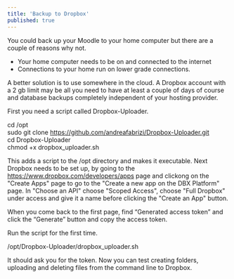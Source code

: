 ```yaml
---
title: 'Backup to Dropbox'
published: true
---
```


You could back up your Moodle to your home computer but there are a couple of reasons why not.
* Your home computer needs to be on and connected to the internet 
* Connections to your home run on lower grade connections.

A better solution is to use somewhere in the cloud. A Dropbox account with a 2 gb limit may be all you need to have at least a couple of days of course and database backups completely independent of your hosting provider. 

First you need a script called Dropbox-Uploader. 

cd /opt<br>
sudo git clone https://github.com/andreafabrizi/Dropbox-Uploader.git<br>
cd Dropbox-Uploader<br>
chmod +x dropbox_uploader.sh<br>

This adds a script to the /opt directory and makes it executable.
Next Dropbox needs to be set up, by going to the https://www.dropbox.com/developers/apps page and clickong on the "Create Apps" page to go to the "Create a new app on the DBX Platform" page.
In "Choose an API" choose "Scoped Access", choose "Full Dropbox" under access and give it a name before clicking the "Create an App" button.

When you come back to the first page, find “Generated access token” and click the “Generate” button and copy the access token.

Run the script for the first time.

/opt/Dropbox-Uploader/dropbox_uploader.sh

It should ask you for the token. Now you can test creating folders, uploading and deleting files from the command line to Dropbox.




